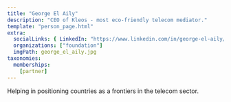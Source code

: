 ```yaml
---
title: "George El Aily"
description: "CEO of Kleos - most eco-friendly telecom mediator."
template: "person_page.html"
extra:
  socialLinks: { LinkedIn: "https://www.linkedin.com/in/george-el-aily/"}
  organizations: ["foundation"]
  imgPath: george_el_aily.jpg
taxonomies:
  memberships:
    [partner]
---
```


Helping in positioning countries as a frontiers in the telecom sector.